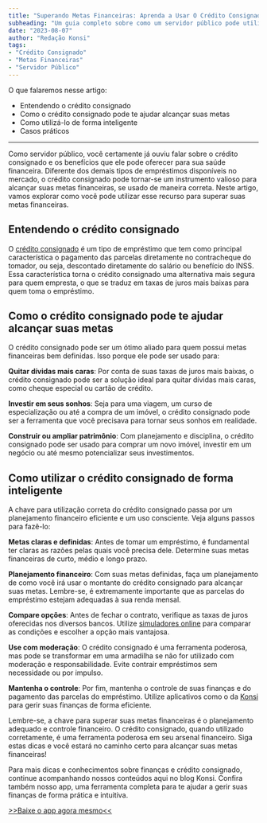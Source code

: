 ```yaml
---
title: "Superando Metas Financeiras: Aprenda a Usar O Crédito Consignado Para Alcançar Seus Objetivos"
subheading: "Um guia completo sobre como um servidor público pode utilizar o crédito consignado para alcançar suas metas financeiras eficientemente."
date: "2023-08-07"
author: "Redação Konsi"
tags:
- "Crédito Consignado"
- "Metas Financeiras"
- "Servidor Público"
---
```


O que falaremos nesse artigo:
- Entendendo o crédito consignado 
- Como o crédito consignado pode te ajudar alcançar suas metas 
- Como utilizá-lo de forma inteligente 
- Casos práticos

---

Como servidor público, você certamente já ouviu falar sobre o crédito consignado e os benefícios que ele pode oferecer para sua saúde financeira. Diferente dos demais tipos de empréstimos disponíveis no mercado, o crédito consignado pode tornar-se um instrumento valioso para alcançar suas metas financeiras, se usado de maneira correta. Neste artigo, vamos explorar como você pode utilizar esse recurso para superar suas metas financeiras.

## Entendendo o crédito consignado 

O [crédito consignado](https://konsi.com.br/postagens/a-importncia-da-educao-financeira-para-servidores-pblicos-e-como-implement-la-em-sua-vida) é um tipo de empréstimo que tem como principal característica o pagamento das parcelas diretamente no contracheque do tomador, ou seja, descontado diretamente do salário ou benefício do INSS. Essa característica torna o crédito consignado uma alternativa mais segura para quem empresta, o que se traduz em taxas de juros mais baixas para quem toma o empréstimo.

## Como o crédito consignado pode te ajudar alcançar suas metas 

O crédito consignado pode ser um ótimo aliado para quem possui metas financeiras bem definidas. Isso porque ele pode ser usado para:

**Quitar dívidas mais caras**: Por conta de suas taxas de juros mais baixas, o crédito consignado pode ser a solução ideal para quitar dívidas mais caras, como cheque especial ou cartão de crédito.

**Investir em seus sonhos**: Seja para uma viagem, um curso de especialização ou até a compra de um imóvel, o crédito consignado pode ser a ferramenta que você precisava para tornar seus sonhos em realidade.

**Construir ou ampliar patrimônio**: Com planejamento e disciplina, o crédito consignado pode ser usado para comprar um novo imóvel, investir em um negócio ou até mesmo potencializar seus investimentos.

## Como utilizar o crédito consignado de forma inteligente 

A chave para utilização correta do crédito consignado passa por um planejamento financeiro eficiente e um uso consciente. Veja alguns passos para fazê-lo:

**Metas claras e definidas**: Antes de tomar um empréstimo, é fundamental ter claras as razões pelas quais você precisa dele. Determine suas metas financeiras de curto, médio e longo prazo.

**Planejamento financeiro**: Com suas metas definidas, faça um planejamento de como você irá usar o montante do crédito consignado para alcançar suas metas. Lembre-se, é extremamente importante que as parcelas do empréstimo estejam adequadas à sua renda mensal.

**Compare opções**: Antes de fechar o contrato, verifique as taxas de juros oferecidas nos diversos bancos. Utilize [simuladores online](https://konsi.com.br/postagens/simular-emprestimo-consignado) para comparar as condições e escolher a opção mais vantajosa.

**Use com moderação**: O crédito consignado é uma ferramenta poderosa, mas pode se transformar em uma armadilha se não for utilizado com moderação e responsabilidade. Evite contrair empréstimos sem necessidade ou por impulso. 

**Mantenha o controle**: Por fim, mantenha o controle de suas finanças e do pagamento das parcelas do empréstimo. Utilize aplicativos como o da [Konsi](https://konsi.com.br/) para gerir suas finanças de forma eficiente.

Lembre-se, a chave para superar suas metas financeiras é o planejamento adequado e controle financeiro. O crédito consignado, quando utilizado corretamente, é uma ferramenta poderosa em seu arsenal financeiro. Siga estas dicas e você estará no caminho certo para alcançar suas metas financeiras! 

Para mais dicas e conhecimentos sobre finanças e crédito consignado, continue acompanhando nossos conteúdos aqui no blog Konsi. Confira também nosso app, uma ferramenta completa para te ajudar a gerir suas finanças de forma prática e intuitiva. 

[>>Baixe o app agora mesmo<<](https://konsi.com.br/download)
